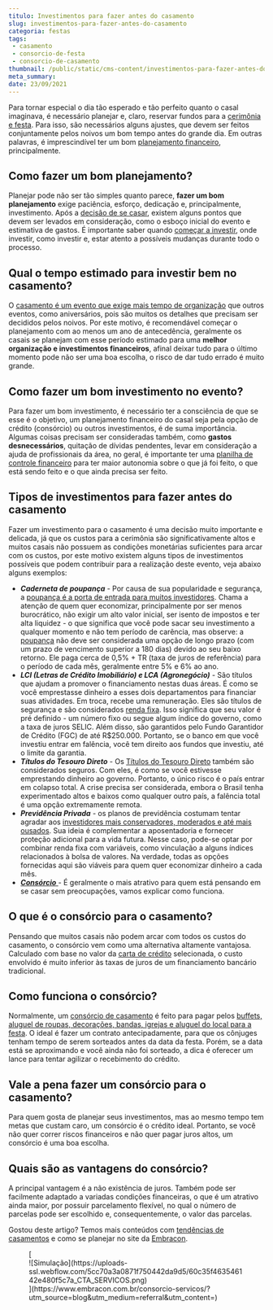 ```yaml
---
titulo: Investimentos para fazer antes do casamento
slug: investimentos-para-fazer-antes-do-casamento
categoria: festas
tags:
 - casamento
 - consorcio-de-festa
 - consorcio-de-casamento
thumbnail: /public/static/cms-content/investimentos-para-fazer-antes-do-casamento.jpg
meta_summary: 
date: 23/09/2021
---
```

Para tornar especial o dia tão esperado e tão perfeito quanto o casal imaginava, é necessário planejar e, claro, reservar fundos para a [cerimônia e festa](https://www.embracon.com.br/blog/casamento-na-praia-guia-completo-para-uma-celebracao). Para isso, são necessários alguns ajustes, que devem ser feitos conjuntamente pelos noivos um bom tempo antes do grande dia. Em outras palavras, é imprescindível ter um bom [planejamento financeiro](https://www.embracon.com.br/blog/como-fazer-um-planejamento-financeiro-para-o-casamento), principalmente.

Como fazer um bom planejamento? 
--------------------------------

Planejar pode não ser tão simples quanto parece, **fazer um bom planejamento** exige paciência, esforço, dedicação e, principalmente, investimento. Após a [decisão de se casar](https://www.embracon.com.br/blog/10-passos-fundamentais-para-a-organizacao-de-uma-festa-de-casamento), existem alguns pontos que devem ser levados em consideração, como o esboço inicial do evento e estimativa de gastos. É importante saber quando [começar a investir](https://www.embracon.com.br/blog/quanto-da-minha-renda-posso-investir), onde investir, como investir e, estar atento a possíveis mudanças durante todo o processo.

Qual o tempo estimado para investir bem no casamento? 
------------------------------------------------------

O [casamento é um evento que exige mais tempo de organização](https://www.embracon.com.br/blog/dia-de-festa-5-coisas-que-nao-podem-faltar-no-seu-casamento) que outros eventos, como aniversários, pois são muitos os detalhes que precisam ser decididos pelos noivos. Por este motivo, é recomendável começar o planejamento com ao menos um ano de antecedência, geralmente os casais se planejam com esse período estimado para uma **melhor organização e investimentos financeiros**, afinal deixar tudo para o último momento pode não ser uma boa escolha, o risco de dar tudo errado é muito grande.

Como fazer um bom investimento no evento? 
------------------------------------------

Para fazer um bom investimento, é necessário ter a consciência de que se esse é o objetivo, um planejamento financeiro do casal seja pela opção de crédito (consórcio) ou outros investimentos, é de suma importância. Algumas coisas precisam ser consideradas também, como **gastos desnecessários**, quitação de dívidas pendentes, levar em consideração a ajuda de profissionais da área, no geral, é importante ter uma [planilha de controle financeiro](https://www.embracon.com.br/blog/como-criar-uma-planilha-de-planejamento-financeiro) para ter maior autonomia sobre o que já foi feito, o que está sendo feito e o que ainda precisa ser feito.

Tipos de investimentos para fazer antes do casamento 
-----------------------------------------------------

Fazer um investimento para o casamento é uma decisão muito importante e delicada, já que os custos para a cerimônia são significativamente altos e muitos casais não possuem as condições monetárias suficientes para arcar com os custos, por este motivo existem alguns tipos de investimentos possíveis que podem contribuir para a realização deste evento, veja abaixo alguns exemplos:

- ***Caderneta de poupança*** - Por causa de sua popularidade e segurança, a [poupança é a porta de entrada para muitos investidores](https://www.embracon.com.br/blog/vale-a-pena-guardar-dinheiro-na-poupanca). Chama a atenção de quem quer economizar, principalmente por ser menos burocrático, não exigir um alto valor inicial, ser isento de impostos e ter alta liquidez - o que significa que você pode sacar seu investimento a qualquer momento e não tem período de carência, mas observe: a [poupança](https://www.embracon.com.br/blog/consorcio-ou-poupanca-quais-sao-as-diferencas-e-como-escolher) não deve ser considerada uma opção de longo prazo (com um prazo de vencimento superior a 180 dias) devido ao seu baixo retorno. Ele paga cerca de 0,5% + TR (taxa de juros de referência) para o período de cada mês, geralmente entre 5% e 6% ao ano.
- ***LCI (Letras de Crédito Imobiliário) e LCA (Agronegócio)*** - São títulos que ajudam a promover o financiamento nestas duas áreas. É como se você emprestasse dinheiro a esses dois departamentos para financiar suas atividades. Em troca, recebe uma remuneração. Eles são títulos de segurança e são considerados [renda fixa](https://www.embracon.com.br/blog/afinal-quais-sao-as-diferencas-entre-poupar-economizar-e-investir). Isso significa que seu valor é pré definido - um número fixo ou segue algum índice do governo, como a taxa de juros SELIC. Além disso, são garantidos pelo Fundo Garantidor de Crédito (FGC) de até R$250.000. Portanto, se o banco em que você investiu entrar em falência, você tem direito aos fundos que investiu, até o limite da garantia.
- ***Títulos do Tesouro Direto*** - Os [Títulos do Tesouro Direto](https://www.embracon.com.br/blog/tesouro-direto-guia-rapido-com-tudo-o-que-voce-precisa-saber) também são considerados seguros. Com eles, é como se você estivesse emprestando dinheiro ao governo. Portanto, o único risco é o país entrar em colapso total. A crise precisa ser considerada, embora o Brasil tenha experimentado altos e baixos como qualquer outro país, a falência total é uma opção extremamente remota.
- ***Previdência Privada*** - os planos de previdência costumam tentar agradar aos [investidores mais conservadores, moderados e até mais ousados](https://www.embracon.com.br/blog/perfil-de-investidor-conheca-os-tipos-e-saiba-qual-e-o-seu). Sua ideia é complementar a aposentadoria e fornecer proteção adicional para a vida futura. Nesse caso, pode-se optar por combinar renda fixa com variáveis, como vinculação a alguns índices relacionados à bolsa de valores. Na verdade, todas as opções fornecidas aqui são viáveis ​​para quem quer economizar dinheiro a cada mês.
- [***Consórcio*** ](https://www.embracon.com.br/tag/consorcio-de-casamento)- É geralmente o mais atrativo para quem está pensando em se casar sem preocupações, vamos explicar como funciona.

O que é o consórcio para o casamento? 
--------------------------------------

Pensando que muitos casais não podem arcar com todos os custos do casamento, o consórcio vem como uma alternativa altamente vantajosa. Calculado com base no valor da [carta de crédito](https://www.embracon.com.br/conhecaoconsorcio/o-que-e-carta-de-credito) selecionada, o custo envolvido é muito inferior às taxas de juros de um financiamento bancário tradicional.

Como funciona o consórcio? 
---------------------------

Normalmente, um [consórcio de casamento](https://www.embracon.com.br/blog/consorcio-de-casamento-saiba-como-funciona) é feito para pagar pelos [buffets, aluguel de roupas, decorações, bandas, igrejas e aluguel do local para a festa](https://www.embracon.com.br/blog/fornecedores-para-casamentos-escolha-bem-e-negocie-os-precos). O ideal é fazer um contrato antecipadamente, para que os cônjuges tenham tempo de serem sorteados antes da data da festa. Porém, se a data está se aproximando e você ainda não foi sorteado, a dica é oferecer um lance para tentar agilizar o recebimento do crédito.

Vale a pena fazer um consórcio para o casamento? 
-------------------------------------------------

Para quem gosta de planejar seus investimentos, mas ao mesmo tempo tem metas que custam caro, um consórcio é o crédito ideal. Portanto, se você não quer correr riscos financeiros e não quer pagar juros altos, um consórcio é uma boa escolha.

Quais são as vantagens do consórcio? 
-------------------------------------

A principal vantagem é a não existência de juros. Também pode ser facilmente adaptado a variadas condições financeiras, o que é um atrativo ainda maior, por possuir parcelamento flexível, no qual o número de parcelas pode ser escolhido e, consequentemente, o valor das parcelas.

Gostou deste artigo? Temos mais conteúdos com [tendências de casamentos](https://www.embracon.com.br/blog/6-tendencias-de-casamento-que-voce-precisa-conhecer) e como se planejar no site da [Embracon](https://www.embracon.com.br/?utm_campaign=Google_Ads_-_generico_-_Pesquisa_consorcio&placement=brasil&utm_content=generico&utm_term=&utm_source=google_ads&utm_medium=cpc&device=c&campaignid=10818493385&adgroupid=120242371635&adid=506819830934&network=g&matchtype=b&gclid=CjwKCAjwlrqHBhByEiwAnLmYUHlIj9o_y-cTrLsbRjPV_HT4ONM9grDoLgfL0K39gGT-c50Hi9DKFhoCIFUQAvD_BwE).

<figure class="w-richtext-figure-type-image w-richtext-align-center">[<div>![Simulação](https://uploads-ssl.webflow.com/5cc70a3a0871f750442da9d5/60c35f463546142e480f5c7a_CTA_SERVICOS.png)</div>](https://www.embracon.com.br/consorcio-servicos/?utm_source=blog&utm_medium=referral&utm_content=)</figure>
